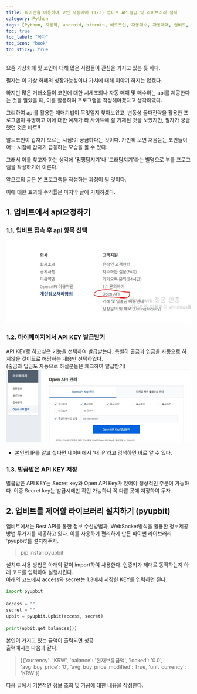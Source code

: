 ```yaml
---
title: 파이썬을 이용하여 코인 자동매매 (1/3) 업비트 API발급 및 라이브러리 설치
category: Python
tags: [Python, 자동화, android, bitcoin, 비트코인, 자동매수, 자동매매, 업비트, 펌핑]
toc: true
toc_label: "목차"
toc_icon: "book"
toc_sticky: true
---
```


요즘 가상화폐 및 코인에 대해 많은 사람들이 관심을 가지고 있는 듯 하다.

필자는 이 가상 화폐의 성장가능성이나 가치에 대해 이야기 하지는 않겠다.

하지만 많은 거래소들이 코인에 대한 시세조회나 자동 매매 및 매수하는 api를 제공한다는 것을 알았을 때, 이를 활용하여 프로그램을 작성해야겠다고 생각하였다.

그리하여 api를 활용한 매매기법이 무엇일지 찾아보았고, 변동성 돌파전략을 활용한 프로그램이 유명하고 이에 대한 예제가 타 사이트에 잘 기재된 것을 보았지만, 
필자가 궁금했던 것은 바로!!

알트코인이 갑자기 오르는 시점!이 궁금하다는 것이다.
가만히 보면 처음듣는 코인들이 어느 시점에 갑자기 급등하는 모습을 볼 수 있다.

그래서 이를 찾고자 하는 생각에 '펌핑탐지기'나 '고래탐지기'라는 별명으로 부를 프로그램을 작성하기에 이른다.

앞으로의 글은 본 프로그램을 작성하는 과정이 될 것이다.

이에 대한 효과와 수익률은 마지막 글에 기재하겠다.

## 1. 업비트에서 api요청하기
### 1.1. 업비트 접속 후 api 항목 선택
![업비트 화면](../../../assets/images/20210509/2021050901.JPG) 

### 1.2. 마이페이지에서 API KEY 발급받기
API KEY로 하고싶은 기능을 선택하여 발급받는다. 
특별히 출금과 입금을 자동으로 하지않을 것이므로 해당하는 내용만 선택하였다.   
(출금과 입금도 자동으로 하실분들은 체크하여 발급받기)
![업비트 화면](../../../assets/images/20210509/2021050902.JPG) 
* 본인의 IP를 알고 싶다면 네이버에서 '내 IP'라고 검색하면 바로 알 수 있다.

### 1.3. 발급받은 API KEY 저장
발급받은 API KEY는 Secret key와 Open API Key가 있어야 정상적인 주문이 가능하다.
이중 Secret key는 발급시에만 확인 가능하니 꼭 다른 곳에 저장하여 두자.

## 2. 업비트를 제어할 라이브러리 설치하기 (pyupbit)
업비트에서는 Rest API를 통한 정보 수신방법과, WebSocket방식을 활용한 정보제공 방법 두가지를 제공하고 있다.
이를 사용하기 편리하게 만든 파이썬 라이브러리 'pyupbit'를 설치해주자.
> pip install pyupbit

설치후 사용 방법은 아래와 같이 import하여 사용한다.
인증키가 제대로 동작하는지 아래 코드를 입력하여 실행시킨다.  
아래의 코드에서 access와 secret는  1.3에서 저장한 KEY를 입력하면 된다.
```python
import pyupbit

access = ""
secret = ""
upbit = pyupbit.Upbit(access, secret)

print(upbit.get_balances())
```
본인이 가지고 있는 금액이 출력되면 성공  
출력예시는 다음과 같다.

>[{'currency': 'KRW', 'balance': '현재보유금액', 'locked': '0.0', 'avg_buy_price': '0', 'avg_buy_price_modified': True, 'unit_currency': 'KRW'}]

다음 글에서 기본적인 정보 조회 및 가공에 대한 내용을 작성한다.